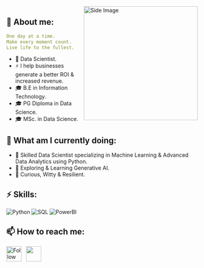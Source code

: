 <img src="https://github.com/Anmol-Baranwal/Cool-GIFs-For-GitHub/assets/74038190/219bcc70-f5dc-466b-9a60-29653d8e8433" width="300" alt ="Side Image" align="right">


## 💬 About me:
```yaml
One day at a time.
Make every moment count.
Live life to the fullest.
```
- 💼 Data Scientist.
- ⚡ I help businesses generate a better ROI & increased revenue. 
- 🎓 B.E in Information Technology.
- 🎓 PG Diploma in Data Science.
- 🎓 MSc. in Data Science.
  
## 🔭 What am I currently doing:
- 🔨 Skilled Data Scientist specializing in Machine Learning & Advanced Data Analytics using Python.
- 🔨 Exploring & Learning Generative AI.
- 🔨 Curious, Witty & Resilient.

## ⚡ Skills:
![Python](https://img.shields.io/badge/-Python-000?&logo=Python)
![SQL](https://img.shields.io/badge/-SQL-000?&logo=SQL)
![PowerBI](https://img.shields.io/badge/-PowerBI-000?&logo=PowerBI)

## 📫 How to reach me: 
[<img height="40" src="https://img.icons8.com/color/48/000000/linkedin.png" height="40em" align="center" alt="Follow Ameya on LinkedIn" title="Follow Ameya on LinkedIn"/>](https://www.linkedin.com/in/ameya-darole) &nbsp; <a href="mailto:ameyadarole@gmail.com"> <img height="40" src="https://img.icons8.com/fluent/48/000000/gmail.png" align="center" />
  


<!--
**ameyadarole/ameyadarole** is a ✨ _special_ ✨ repository because its `README.md` (this file) appears on your GitHub profile.

Here are some ideas to get you started:

- 🔭 I’m currently working on ...
- 🌱 I’m currently learning ...
- 👯 I’m looking to collaborate on ...
- 🤔 I’m looking for help with ...
- 💬 Ask me about ...
- 📫 How to reach me: ...
- 😄 Pronouns: ...
- ⚡ Fun fact: ...
-->
